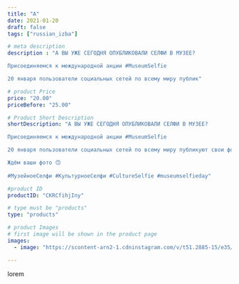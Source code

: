 ```yaml
---
title: "А"
date: 2021-01-20
draft: false
tags: ["russian_izba"]

# meta description
description : "А ВЫ УЖЕ СЕГОДНЯ ОПУБЛИКОВАЛИ СЕЛФИ В МУЗЕЕ?

Присоединяемся к международной акции #MuseumSelfie

20 января пользователи социальных сетей по всему миру публик"

# product Price
price: "20.00"
priceBefore: "25.00"

# Product Short Description
shortDescription: "А ВЫ УЖЕ СЕГОДНЯ ОПУБЛИКОВАЛИ СЕЛФИ В МУЗЕЕ?

Присоединяемся к международной акции #MuseumSelfie

20 января пользователи социальных сетей по всему миру публикуют свои фотографии, сделанные в музеях.

Ждём ваши фото 🙃
 
#МузейноеСелфи #КультурноеСелфи #CultureSelfie #museumselfieday"

#product ID
productID: "CKRCfihjIny"

# type must be "products"
type: "products"

# product Images
# first image will be shown in the product page
images:
  - image: "https://scontent-arn2-1.cdninstagram.com/v/t51.2885-15/e35/141134621_196675508818319_6412789059553050305_n.jpg?_nc_ht=scontent-arn2-1.cdninstagram.com&_nc_cat=111&_nc_ohc=J5t_f4F9rNEAX9HPqff&se=8&tp=1&oh=5358c3bf9839b3144ce9985dd0712c52&oe=604FC307&ig_cache_key=MjQ5MDc4MzAzMjM3OTQ3NjQ2Ng%3D%3D.2"

---
```

lorem
